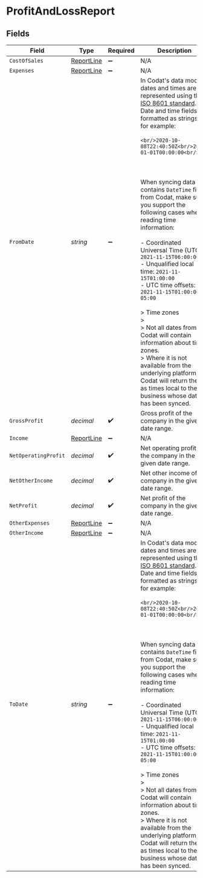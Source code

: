 # ProfitAndLossReport


## Fields

| Field                                                                                                                                                                                                                                                                                                                                                                                                                                                                                                                                                                                                                                                                                                                                                                                                                               | Type                                                                                                                                                                                                                                                                                                                                                                                                                                                                                                                                                                                                                                                                                                                                                                                                                                | Required                                                                                                                                                                                                                                                                                                                                                                                                                                                                                                                                                                                                                                                                                                                                                                                                                            | Description                                                                                                                                                                                                                                                                                                                                                                                                                                                                                                                                                                                                                                                                                                                                                                                                                         | Example                                                                                                                                                                                                                                                                                                                                                                                                                                                                                                                                                                                                                                                                                                                                                                                                                             |
| ----------------------------------------------------------------------------------------------------------------------------------------------------------------------------------------------------------------------------------------------------------------------------------------------------------------------------------------------------------------------------------------------------------------------------------------------------------------------------------------------------------------------------------------------------------------------------------------------------------------------------------------------------------------------------------------------------------------------------------------------------------------------------------------------------------------------------------- | ----------------------------------------------------------------------------------------------------------------------------------------------------------------------------------------------------------------------------------------------------------------------------------------------------------------------------------------------------------------------------------------------------------------------------------------------------------------------------------------------------------------------------------------------------------------------------------------------------------------------------------------------------------------------------------------------------------------------------------------------------------------------------------------------------------------------------------- | ----------------------------------------------------------------------------------------------------------------------------------------------------------------------------------------------------------------------------------------------------------------------------------------------------------------------------------------------------------------------------------------------------------------------------------------------------------------------------------------------------------------------------------------------------------------------------------------------------------------------------------------------------------------------------------------------------------------------------------------------------------------------------------------------------------------------------------- | ----------------------------------------------------------------------------------------------------------------------------------------------------------------------------------------------------------------------------------------------------------------------------------------------------------------------------------------------------------------------------------------------------------------------------------------------------------------------------------------------------------------------------------------------------------------------------------------------------------------------------------------------------------------------------------------------------------------------------------------------------------------------------------------------------------------------------------- | ----------------------------------------------------------------------------------------------------------------------------------------------------------------------------------------------------------------------------------------------------------------------------------------------------------------------------------------------------------------------------------------------------------------------------------------------------------------------------------------------------------------------------------------------------------------------------------------------------------------------------------------------------------------------------------------------------------------------------------------------------------------------------------------------------------------------------------- |
| `CostOfSales`                                                                                                                                                                                                                                                                                                                                                                                                                                                                                                                                                                                                                                                                                                                                                                                                                       | [ReportLine](../../models/shared/ReportLine.md)                                                                                                                                                                                                                                                                                                                                                                                                                                                                                                                                                                                                                                                                                                                                                                                     | :heavy_minus_sign:                                                                                                                                                                                                                                                                                                                                                                                                                                                                                                                                                                                                                                                                                                                                                                                                                  | N/A                                                                                                                                                                                                                                                                                                                                                                                                                                                                                                                                                                                                                                                                                                                                                                                                                                 |                                                                                                                                                                                                                                                                                                                                                                                                                                                                                                                                                                                                                                                                                                                                                                                                                                     |
| `Expenses`                                                                                                                                                                                                                                                                                                                                                                                                                                                                                                                                                                                                                                                                                                                                                                                                                          | [ReportLine](../../models/shared/ReportLine.md)                                                                                                                                                                                                                                                                                                                                                                                                                                                                                                                                                                                                                                                                                                                                                                                     | :heavy_minus_sign:                                                                                                                                                                                                                                                                                                                                                                                                                                                                                                                                                                                                                                                                                                                                                                                                                  | N/A                                                                                                                                                                                                                                                                                                                                                                                                                                                                                                                                                                                                                                                                                                                                                                                                                                 |                                                                                                                                                                                                                                                                                                                                                                                                                                                                                                                                                                                                                                                                                                                                                                                                                                     |
| `FromDate`                                                                                                                                                                                                                                                                                                                                                                                                                                                                                                                                                                                                                                                                                                                                                                                                                          | *string*                                                                                                                                                                                                                                                                                                                                                                                                                                                                                                                                                                                                                                                                                                                                                                                                                            | :heavy_minus_sign:                                                                                                                                                                                                                                                                                                                                                                                                                                                                                                                                                                                                                                                                                                                                                                                                                  | In Codat's data model, dates and times are represented using the <a class="external" href="https://en.wikipedia.org/wiki/ISO_8601" target="_blank">ISO 8601 standard</a>. Date and time fields are formatted as strings; for example:<br/><br/>```<br/>2020-10-08T22:40:50Z<br/>2021-01-01T00:00:00<br/>```<br/><br/><br/><br/>When syncing data that contains `DateTime` fields from Codat, make sure you support the following cases when reading time information:<br/><br/>- Coordinated Universal Time (UTC): `2021-11-15T06:00:00Z`<br/>- Unqualified local time: `2021-11-15T01:00:00`<br/>- UTC time offsets: `2021-11-15T01:00:00-05:00`<br/><br/>> Time zones<br/>> <br/>> Not all dates from Codat will contain information about time zones.  <br/>> Where it is not available from the underlying platform, Codat will return these as times local to the business whose data has been synced. | 2022-10-23T00:00:00.000Z                                                                                                                                                                                                                                                                                                                                                                                                                                                                                                                                                                                                                                                                                                                                                                                                            |
| `GrossProfit`                                                                                                                                                                                                                                                                                                                                                                                                                                                                                                                                                                                                                                                                                                                                                                                                                       | *decimal*                                                                                                                                                                                                                                                                                                                                                                                                                                                                                                                                                                                                                                                                                                                                                                                                                           | :heavy_check_mark:                                                                                                                                                                                                                                                                                                                                                                                                                                                                                                                                                                                                                                                                                                                                                                                                                  | Gross profit of the company in the given date range.                                                                                                                                                                                                                                                                                                                                                                                                                                                                                                                                                                                                                                                                                                                                                                                |                                                                                                                                                                                                                                                                                                                                                                                                                                                                                                                                                                                                                                                                                                                                                                                                                                     |
| `Income`                                                                                                                                                                                                                                                                                                                                                                                                                                                                                                                                                                                                                                                                                                                                                                                                                            | [ReportLine](../../models/shared/ReportLine.md)                                                                                                                                                                                                                                                                                                                                                                                                                                                                                                                                                                                                                                                                                                                                                                                     | :heavy_minus_sign:                                                                                                                                                                                                                                                                                                                                                                                                                                                                                                                                                                                                                                                                                                                                                                                                                  | N/A                                                                                                                                                                                                                                                                                                                                                                                                                                                                                                                                                                                                                                                                                                                                                                                                                                 |                                                                                                                                                                                                                                                                                                                                                                                                                                                                                                                                                                                                                                                                                                                                                                                                                                     |
| `NetOperatingProfit`                                                                                                                                                                                                                                                                                                                                                                                                                                                                                                                                                                                                                                                                                                                                                                                                                | *decimal*                                                                                                                                                                                                                                                                                                                                                                                                                                                                                                                                                                                                                                                                                                                                                                                                                           | :heavy_check_mark:                                                                                                                                                                                                                                                                                                                                                                                                                                                                                                                                                                                                                                                                                                                                                                                                                  | Net operating profit of the company in the given date range.                                                                                                                                                                                                                                                                                                                                                                                                                                                                                                                                                                                                                                                                                                                                                                        |                                                                                                                                                                                                                                                                                                                                                                                                                                                                                                                                                                                                                                                                                                                                                                                                                                     |
| `NetOtherIncome`                                                                                                                                                                                                                                                                                                                                                                                                                                                                                                                                                                                                                                                                                                                                                                                                                    | *decimal*                                                                                                                                                                                                                                                                                                                                                                                                                                                                                                                                                                                                                                                                                                                                                                                                                           | :heavy_check_mark:                                                                                                                                                                                                                                                                                                                                                                                                                                                                                                                                                                                                                                                                                                                                                                                                                  | Net other income of the company in the given date range.                                                                                                                                                                                                                                                                                                                                                                                                                                                                                                                                                                                                                                                                                                                                                                            |                                                                                                                                                                                                                                                                                                                                                                                                                                                                                                                                                                                                                                                                                                                                                                                                                                     |
| `NetProfit`                                                                                                                                                                                                                                                                                                                                                                                                                                                                                                                                                                                                                                                                                                                                                                                                                         | *decimal*                                                                                                                                                                                                                                                                                                                                                                                                                                                                                                                                                                                                                                                                                                                                                                                                                           | :heavy_check_mark:                                                                                                                                                                                                                                                                                                                                                                                                                                                                                                                                                                                                                                                                                                                                                                                                                  | Net profit of the company in the given date range.                                                                                                                                                                                                                                                                                                                                                                                                                                                                                                                                                                                                                                                                                                                                                                                  |                                                                                                                                                                                                                                                                                                                                                                                                                                                                                                                                                                                                                                                                                                                                                                                                                                     |
| `OtherExpenses`                                                                                                                                                                                                                                                                                                                                                                                                                                                                                                                                                                                                                                                                                                                                                                                                                     | [ReportLine](../../models/shared/ReportLine.md)                                                                                                                                                                                                                                                                                                                                                                                                                                                                                                                                                                                                                                                                                                                                                                                     | :heavy_minus_sign:                                                                                                                                                                                                                                                                                                                                                                                                                                                                                                                                                                                                                                                                                                                                                                                                                  | N/A                                                                                                                                                                                                                                                                                                                                                                                                                                                                                                                                                                                                                                                                                                                                                                                                                                 |                                                                                                                                                                                                                                                                                                                                                                                                                                                                                                                                                                                                                                                                                                                                                                                                                                     |
| `OtherIncome`                                                                                                                                                                                                                                                                                                                                                                                                                                                                                                                                                                                                                                                                                                                                                                                                                       | [ReportLine](../../models/shared/ReportLine.md)                                                                                                                                                                                                                                                                                                                                                                                                                                                                                                                                                                                                                                                                                                                                                                                     | :heavy_minus_sign:                                                                                                                                                                                                                                                                                                                                                                                                                                                                                                                                                                                                                                                                                                                                                                                                                  | N/A                                                                                                                                                                                                                                                                                                                                                                                                                                                                                                                                                                                                                                                                                                                                                                                                                                 |                                                                                                                                                                                                                                                                                                                                                                                                                                                                                                                                                                                                                                                                                                                                                                                                                                     |
| `ToDate`                                                                                                                                                                                                                                                                                                                                                                                                                                                                                                                                                                                                                                                                                                                                                                                                                            | *string*                                                                                                                                                                                                                                                                                                                                                                                                                                                                                                                                                                                                                                                                                                                                                                                                                            | :heavy_minus_sign:                                                                                                                                                                                                                                                                                                                                                                                                                                                                                                                                                                                                                                                                                                                                                                                                                  | In Codat's data model, dates and times are represented using the <a class="external" href="https://en.wikipedia.org/wiki/ISO_8601" target="_blank">ISO 8601 standard</a>. Date and time fields are formatted as strings; for example:<br/><br/>```<br/>2020-10-08T22:40:50Z<br/>2021-01-01T00:00:00<br/>```<br/><br/><br/><br/>When syncing data that contains `DateTime` fields from Codat, make sure you support the following cases when reading time information:<br/><br/>- Coordinated Universal Time (UTC): `2021-11-15T06:00:00Z`<br/>- Unqualified local time: `2021-11-15T01:00:00`<br/>- UTC time offsets: `2021-11-15T01:00:00-05:00`<br/><br/>> Time zones<br/>> <br/>> Not all dates from Codat will contain information about time zones.  <br/>> Where it is not available from the underlying platform, Codat will return these as times local to the business whose data has been synced. | 2022-10-23T00:00:00.000Z                                                                                                                                                                                                                                                                                                                                                                                                                                                                                                                                                                                                                                                                                                                                                                                                            |